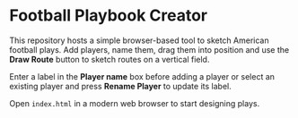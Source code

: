# Football Playbook Creator

This repository hosts a simple browser-based tool to sketch American football plays. Add players, name them, drag them into position and use the **Draw Route** button to sketch routes on a vertical field.

Enter a label in the **Player name** box before adding a player or select an existing player and press **Rename Player** to update its label.

Open `index.html` in a modern web browser to start designing plays.
